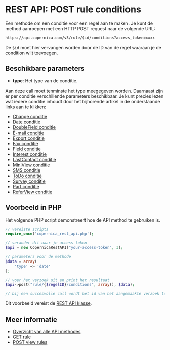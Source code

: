 # REST API: POST rule conditions

Een methode om een conditie voor een regel aan te maken. 
Je kunt de method aanroepen met een HTTP POST request naar de volgende URL:

`https://api.copernica.com/v3/rule/$id/conditions?access_token=xxxx`

De `$id` moet hier vervangen worden door de ID van de regel waaraan je de condition wilt toevoegen.

## Beschikbare parameters

* **type**: Het type van de conditie.

Aan deze call moet tenminste het type meegegeven worden. Daarnaast zijn er 
per conditie verschillende parameters beschikbaar. Je kunt 
precies lezen wat iedere conditie inhoudt door het bijhorende artikel in 
de onderstaande links aan te klikken:

- [Change conditie](./rest-condition-type-change.md)
- [Date conditie](./rest-condition-type-date.md)
- [DoubleField conditie](./rest-condition-type-doublefield.md)
- [E-mail conditie](./rest-condition-type-email.md)
- [Export conditie](./rest-condition-type-export.md)
- [Fax conditie](./rest-condition-type-fax.md)
- [Field conditie](./rest-condition-type-field.md)
- [Interest conditie](./rest-condition-type-interest.md)
- [LastContact conditie](./rest-condition-type-lastcontact.md)
- [MiniView conditie](./rest-condition-type-miniview.md)
- [SMS conditie](./rest-condition-type-sms.md)
- [ToDo conditie](./rest-condition-type-todo.md)
- [Survey conditie](./rest-condition-type-survey.md)
- [Part conditie](./rest-condition-type-part.md)
- [ReferView conditie](./rest-condition-type-referview.md)


## Voorbeeld in PHP

Het volgende PHP script demonstreert hoe de API method te gebruiken is.

```php
// vereiste scripts
require_once('copernica_rest_api.php');

// verander dit naar je access token
$api = new CopernicaRestAPI("your-access-token", 3);

// parameters voor de methode
$data = array(
    'type' => 'date'
);

// voer het verzoek uit en print het resultaat
$api->post("rule/{$regelID}/conditions", array(), $data);

// bij een succesvolle call wordt het id van het aangemaakte verzoek teruggegeven
```

Dit voorbeeld vereist de [REST API klasse](rest-php).

## Meer informatie

* [Overzicht van alle API methodes](rest-api)
* [GET rule](./rest-get-rule)
* [POST view rules](./rest-post-view-rules)

